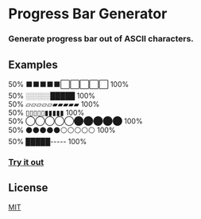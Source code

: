 # Progress Bar Generator

### Generate progress bar out of ASCII characters.

## Examples
50% ⬛⬛⬛⬛⬛⬜⬜⬜⬜⬜ 100%  
50% ░░░░░█████ 100%  
50% ▱▱▱▱▱▰▰▰▰▰ 100%  
50% ▯▯▯▯▯▮▮▮▮▮ 100%  
50% ◯◯◯◯◯⬤⬤⬤⬤⬤ 100%  
50% ⚫⚫⚫⚫⚫⚪⚪⚪⚪⚪ 100%  
50% █████----- 100%

### [Try it out](https://mitchelpl.github.io/Simple-Noise-Generator/)

## License
[MIT](https://choosealicense.com/licenses/mit/)
